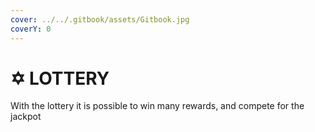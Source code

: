 ```yaml
---
cover: ../../.gitbook/assets/Gitbook.jpg
coverY: 0
---
```


# ✡ LOTTERY

With the lottery it is possible to win many rewards, and compete for the jackpot
